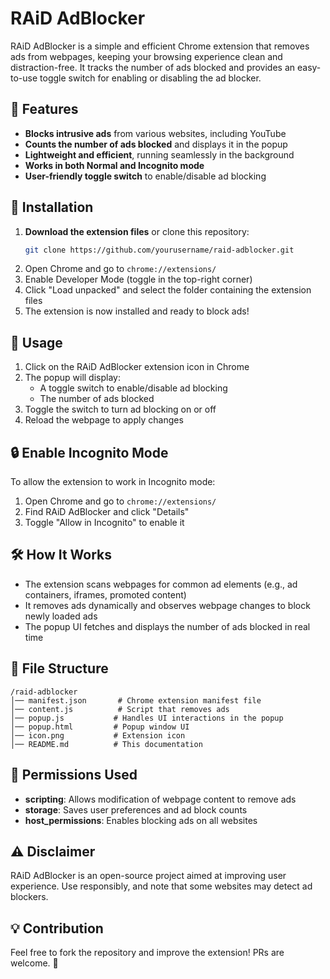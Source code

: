 # RAiD AdBlocker

RAiD AdBlocker is a simple and efficient Chrome extension that removes ads from webpages, keeping your browsing experience clean and distraction-free. It tracks the number of ads blocked and provides an easy-to-use toggle switch for enabling or disabling the ad blocker.

## 📌 Features

- **Blocks intrusive ads** from various websites, including YouTube
- **Counts the number of ads blocked** and displays it in the popup
- **Lightweight and efficient**, running seamlessly in the background
- **Works in both Normal and Incognito mode**
- **User-friendly toggle switch** to enable/disable ad blocking

## 🔧 Installation

1. **Download the extension files** or clone this repository:
   ```bash
   git clone https://github.com/yourusername/raid-adblocker.git
   ```
2. Open Chrome and go to `chrome://extensions/`
3. Enable Developer Mode (toggle in the top-right corner)
4. Click "Load unpacked" and select the folder containing the extension files
5. The extension is now installed and ready to block ads!

## 🚀 Usage

1. Click on the RAiD AdBlocker extension icon in Chrome
2. The popup will display:
   - A toggle switch to enable/disable ad blocking
   - The number of ads blocked
3. Toggle the switch to turn ad blocking on or off
4. Reload the webpage to apply changes

## 🔒 Enable Incognito Mode

To allow the extension to work in Incognito mode:

1. Open Chrome and go to `chrome://extensions/`
2. Find RAiD AdBlocker and click "Details"
3. Toggle "Allow in Incognito" to enable it

## 🛠️ How It Works

- The extension scans webpages for common ad elements (e.g., ad containers, iframes, promoted content)
- It removes ads dynamically and observes webpage changes to block newly loaded ads
- The popup UI fetches and displays the number of ads blocked in real time

## 📄 File Structure

```
/raid-adblocker
│── manifest.json       # Chrome extension manifest file
│── content.js          # Script that removes ads
│── popup.js           # Handles UI interactions in the popup
│── popup.html         # Popup window UI
│── icon.png           # Extension icon
│── README.md          # This documentation
```

## 📌 Permissions Used

- **scripting**: Allows modification of webpage content to remove ads
- **storage**: Saves user preferences and ad block counts
- **host_permissions**: Enables blocking ads on all websites

## ⚠️ Disclaimer

RAiD AdBlocker is an open-source project aimed at improving user experience. Use responsibly, and note that some websites may detect ad blockers.

## 💡 Contribution

Feel free to fork the repository and improve the extension! PRs are welcome. 🎉